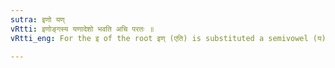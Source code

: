 ```yaml
---
sutra: इणो यण्
vRtti: इणोङ्गस्य यणादेशो भवति अचि परतः ॥
vRtti_eng: For the इ of the root इण् (एति) is substituted a semivowel (य), before an affix beginning with a vowel.

---
```

